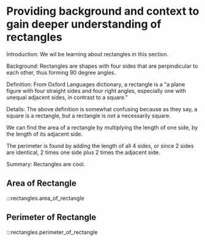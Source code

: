 # Providing background and context to gain deeper understanding of rectangles



Introduction: We wil be learning about rectangles in this section.

Background: Rectangles are shapes with four sides that are perpindicular to each other, thus forming 90 degree angles. 

Definition: From Oxford Languages dictionary, a rectangle is a "a plane figure with four straight sides and four right angles, especially one with unequal adjacent sides, in contrast to a square."

Details: The above definition is somewhat confusing because as they say, a square is a rectangle, but a rectangle is _not_ a necessarily square.

We can find the area of a rectangle by multiplying the length of one side, by the length of its adjacent side.

The perimeter is found by adding the length of all 4 sides, or since 2 sides are identical, 2 times one side plus 2 times the adjacent side. 

Summary: Rectangles are cool.

## Area of Rectangle
:::rectangles.area_of_rectangle
## Perimeter of Rectangle
:::rectangles.perimeter_of_rectangle

